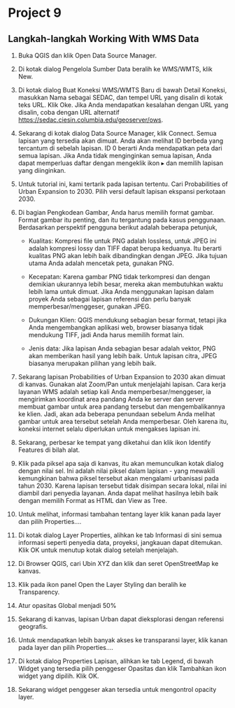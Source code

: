 # Project 9
## Langkah-langkah Working With WMS Data

1. Buka QGIS dan klik Open Data Source Manager.

2. Di kotak dialog Pengelola Sumber Data beralih ke WMS/WMTS, klik New.

3. Di kotak dialog Buat Koneksi WMS/WMTS Baru di bawah Detail Koneksi, masukkan Nama sebagai SEDAC, dan tempel URL yang disalin di kotak teks URL. Klik Oke. Jika Anda mendapatkan kesalahan dengan URL yang disalin, coba dengan URL alternatif https://sedac.ciesin.columbia.edu/geoserver/ows.

4. Sekarang di kotak dialog Data Source Manager, klik Connect. Semua lapisan yang tersedia akan dimuat. Anda akan melihat ID berbeda yang tercantum di sebelah lapisan. ID 0 berarti Anda mendapatkan peta dari semua lapisan. Jika Anda tidak menginginkan semua lapisan, Anda dapat memperluas daftar dengan mengeklik ikon ▸ dan memilih lapisan yang diinginkan.

5. Untuk tutorial ini, kami tertarik pada lapisan tertentu. Cari Probabilities of Urban Expansion to 2030. Pilih versi default lapisan ekspansi perkotaan 2030.

6. Di bagian Pengkodean Gambar, Anda harus memilih format gambar. Format gambar itu penting, dan itu tergantung pada kasus penggunaan. Berdasarkan perspektif pengguna berikut adalah beberapa petunjuk,

    * Kualitas: Kompresi file untuk PNG adalah lossless, untuk JPEG ini adalah kompresi lossy dan TIFF dapat berupa keduanya. Itu berarti kualitas PNG akan lebih baik dibandingkan dengan JPEG. Jika tujuan utama Anda adalah mencetak peta, gunakan PNG.

    * Kecepatan: Karena gambar PNG tidak terkompresi dan dengan demikian ukurannya lebih besar, mereka akan membutuhkan waktu lebih lama untuk dimuat. Jika Anda menggunakan lapisan dalam proyek Anda sebagai lapisan referensi dan perlu banyak memperbesar/menggeser, gunakan JPEG.

    * Dukungan Klien: QGIS mendukung sebagian besar format, tetapi jika Anda mengembangkan aplikasi web, browser biasanya tidak mendukung TIFF, jadi Anda harus memilih format lain.

    * Jenis data: Jika lapisan Anda sebagian besar adalah vektor, PNG akan memberikan hasil yang lebih baik. Untuk lapisan citra, JPEG biasanya merupakan pilihan yang lebih baik.

7. Sekarang lapisan Probabilities of Urban Expansion to 2030 akan dimuat di kanvas. Gunakan alat Zoom/Pan untuk menjelajahi lapisan. Cara kerja layanan WMS adalah setiap kali Anda memperbesar/menggeser, ia mengirimkan koordinat area pandang Anda ke server dan server membuat gambar untuk area pandang tersebut dan mengembalikannya ke klien. Jadi, akan ada beberapa penundaan sebelum Anda melihat gambar untuk area tersebut setelah Anda memperbesar. Oleh karena itu, koneksi internet selalu diperlukan untuk mengakses lapisan ini.

8. Sekarang, perbesar ke tempat yang diketahui dan klik ikon Identify Features di bilah alat.

9. Klik pada piksel apa saja di kanvas, itu akan memunculkan kotak dialog dengan nilai sel. Ini adalah nilai piksel dalam lapisan - yang mewakili kemungkinan bahwa piksel tersebut akan mengalami urbanisasi pada tahun 2030. Karena lapisan tersebut tidak disimpan secara lokal, nilai ini diambil dari penyedia layanan. Anda dapat melihat hasilnya lebih baik dengan memilih Format as HTML dan View as Tree.

10. Untuk melihat, informasi tambahan tentang layer klik kanan pada layer dan pilih Properties….

11. Di kotak dialog Layer Properties, alihkan ke tab Informasi di sini semua informasi seperti penyedia data, proyeksi, jangkauan dapat ditemukan. Klik OK untuk menutup kotak dialog setelah menjelajah.

12. Di Browser QGIS, cari Ubin XYZ dan klik dan seret OpenStreetMap ke kanvas.

13. Klik pada ikon panel Open the Layer Styling dan beralih ke Transparency.

14. Atur opasitas Global menjadi 50%

15. Sekarang di kanvas, lapisan Urban dapat dieksplorasi dengan referensi geografis.

16. Untuk mendapatkan lebih banyak akses ke transparansi layer, klik kanan pada layer dan pilih Properties….

17. Di kotak dialog Properties Lapisan, alihkan ke tab Legend, di bawah Widget yang tersedia pilih penggeser Opasitas dan klik Tambahkan ikon widget yang dipilih. Klik OK.

18. Sekarang widget penggeser akan tersedia untuk mengontrol opacity layer.


